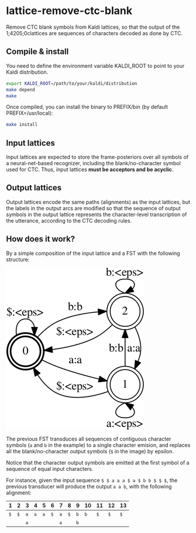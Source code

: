# lattice-remove-ctc-blank

Remove CTC blank symbols from Kaldi lattices, so that the output of the
1;4205;0clattices are sequences of characters decoded as done by CTC.

## Compile & install

You need to define the environment variable KALDI_ROOT to point to your Kaldi distribution.

```bash
export KALDI_ROOT=/path/to/your/kaldi/distribution
make depend
make
```

Once compiled, you can install the binary to PREFIX/bin (by default PREFIX=/usr/local):
```bash
make install
```

## Input lattices

Input lattices are expected to store the frame-posteriors over all symbols of a
neural-net-based recognizer, including the blank/no-character symbol used for
CTC. Thus, input lattices **must be acceptors and be acyclic**.

## Output lattices

Output lattices encode the same paths (alignments) as the input lattices, but the
labels in the output arcs are modified so that the sequence of output symbols in
the output lattice represents the character-level transcription of the utterance,
according to the CTC decoding rules.

## How does it work?

By a simple composition of the input lattice and a FST with the following structure:

![Composition FST](egs/C.png?raw=true)

The previous FST transduces all sequences of contiguous character symbols (`a` and
`b` in the example) to a single character emision, and replaces all the
blank/no-character output symbols (`$` in the image) by epsilon.

Notice that the character output symbols are emitted at the first symbol of a
sequence of equal input characters.

For instance, given the input sequence `$ $ a a a $ a $ b b $ $ $`, the previous
transducer will produce the output `a a b`, with the following alignment:

|  1  |  2  |  3  |  4  |  5  |  6  |  7  |  8  |  9  |  10 |  11 |  12 |  13 |
|-----|-----|-----|-----|-----|-----|-----|-----|-----|-----|-----|-----|-----|
| `$` | `$` | `a` | `a` | `a` | `$` | `a` | `$` | `b` | `b` | `$` | `$` | `$` |
|     |     | `a` |     |     |     | `a` |     | `b` |     |     |     |     |
